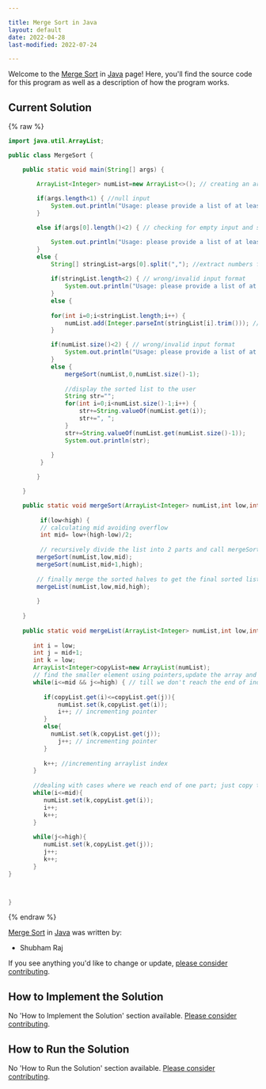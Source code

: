 ```yaml
---

title: Merge Sort in Java
layout: default
date: 2022-04-28
last-modified: 2022-07-24

---
```


Welcome to the [Merge Sort](https://sampleprograms.io/projects/merge-sort) in [Java](https://sampleprograms.io/languages/java) page! Here, you'll find the source code for this program as well as a description of how the program works.

## Current Solution

{% raw %}

```java
import java.util.ArrayList;

public class MergeSort {

    public static void main(String[] args) {

        ArrayList<Integer> numList=new ArrayList<>(); // creating an arraylist(for dynamic size) to store the numbers 
        
        if(args.length<1) { //null input
            System.out.println("Usage: please provide a list of at least two integers to sort in the format \"1, 2, 3, 4, 5\"");
        }

        else if(args[0].length()<2) { // checking for empty input and single number input

            System.out.println("Usage: please provide a list of at least two integers to sort in the format \"1, 2, 3, 4, 5\"");
        }
        else {
            String[] stringList=args[0].split(","); //extract numbers from the passed string
           
            if(stringList.length<2) { // wrong/invalid input format
                System.out.println("Usage: please provide a list of at least two integers to sort in the format \"1, 2, 3, 4, 5\"");
            }
            else {
 
            for(int i=0;i<stringList.length;i++) {
                numList.add(Integer.parseInt(stringList[i].trim())); // convert to Int type and store in numList for sorting
            }

            if(numList.size()<2) { // wrong/invalid input format
                System.out.println("Usage: please provide a list of at least two integers to sort in the format \"1, 2, 3, 4, 5\"");
            }
            else {
                mergeSort(numList,0,numList.size()-1);
                
                //display the sorted list to the user
                String str="";
                for(int i=0;i<numList.size()-1;i++) {
                    str+=String.valueOf(numList.get(i));
                    str+=", ";
                }
                str+=String.valueOf(numList.get(numList.size()-1));
                System.out.println(str);
                
            }
         }

        }

    }

    public static void mergeSort(ArrayList<Integer> numList,int low,int high) {
         
         if(low<high) {
         // calculating mid avoiding overflow
         int mid= low+(high-low)/2;
         
         // recursively divide the list into 2 parts and call mergeSort on each half
        mergeSort(numList,low,mid);
        mergeSort(numList,mid+1,high);
        
        // finally merge the sorted halves to get the final sorted list
        mergeList(numList,low,mid,high);
        
        }
        
    }
    
    public static void mergeList(ArrayList<Integer> numList,int low,int mid,int high) {
     
       int i = low;
       int j = mid+1;
       int k = low;
       ArrayList<Integer>copyList=new ArrayList(numList);
       // find the smaller element using pointers,update the array and move the pointer forward
       while(i<=mid && j<=high) { // till we don't reach the end of individual arrays
          
          if(copyList.get(i)<=copyList.get(j)){
              numList.set(k,copyList.get(i));
              i++; // incrementing pointer
          }
          else{
            numList.set(k,copyList.get(j));
              j++; // incrementing pointer
          }
          
          k++; //incrementing arraylist index
       }
       
       //dealing with cases where we reach end of one part; just copy the remaining part of second half
       while(i<=mid){
          numList.set(k,copyList.get(i));
          i++;
          k++;
       }
       
       while(j<=high){
          numList.set(k,copyList.get(j));
          j++;
          k++;
       }
}



}
```

{% endraw %}

[Merge Sort](https://sampleprograms.io/projects/merge-sort) in [Java](https://sampleprograms.io/languages/java) was written by:

- Shubham Raj

If you see anything you'd like to change or update, [please consider contributing](https://github.com/TheRenegadeCoder/sample-programs).

## How to Implement the Solution

No 'How to Implement the Solution' section available. [Please consider contributing](https://github.com/TheRenegadeCoder/sample-programs-website).

## How to Run the Solution

No 'How to Run the Solution' section available. [Please consider contributing](https://github.com/TheRenegadeCoder/sample-programs-website).